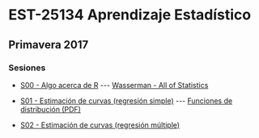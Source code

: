 # EST-25134 Aprendizaje Estadístico

## Primavera 2017

### Sesiones

* <a href='https://github.com/jcmartinezovando/est25134_2017a/blob/master/sesiones/sesion_00.Rmd'>S00 - Algo acerca de R</a> --- <a href="https://github.com/jcmartinezovando/est25134_2017a/blob/master/Wasserman%20-%20All%20of%20Statistics%20(A%20Concise%20Corse)%20(Book)%20-%202005.pdf">Wasserman - All of Statistics</a>

* <a href='https://github.com/jcmartinezovando/est25134_2017a/blob/master/sesiones/sesion_01.Rmd'>S01 - Estimación de curvas (regresión simple)</a> --- <a href="https://github.com/jcmartinezovando/est25134_2017a/blob/master/sesiones/sesion_01_prop.pdf">Funciones de distribución (PDF)</a>

* <a href='https://github.com/jcmartinezovando/est25134_2017a/blob/master/sesiones/sesion_02.Rmd'>S02 - Estimación de curvas (regresión múltiple)</a>

